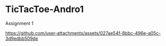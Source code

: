 # TicTacToe-Andro1
Assignment 1



https://github.com/user-attachments/assets/027ae54f-8bbc-496e-a05c-3d9edbb509de

